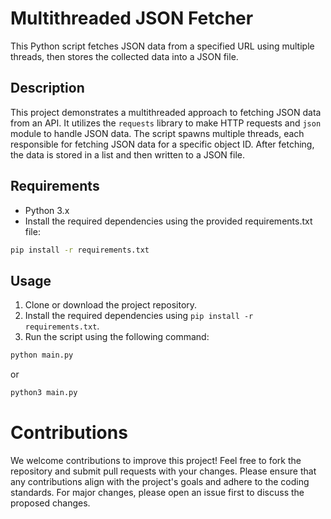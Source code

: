 # Multithreaded JSON Fetcher

This Python script fetches JSON data from a specified URL using multiple threads, then stores the collected data into a JSON file.

## Description

This project demonstrates a multithreaded approach to fetching JSON data from an API. It utilizes the `requests` library to make HTTP requests and `json` module to handle JSON data. The script spawns multiple threads, each responsible for fetching JSON data for a specific object ID. After fetching, the data is stored in a list and then written to a JSON file.

## Requirements

- Python 3.x
- Install the required dependencies using the provided requirements.txt file:

```bash
pip install -r requirements.txt
```

## Usage

1. Clone or download the project repository.
2. Install the required dependencies using `pip install -r requirements.txt`.
3. Run the script using the following command:
```bash
python main.py
```
or
```bash
python3 main.py
```

# Contributions

We welcome contributions to improve this project! Feel free to fork the repository and submit pull requests with your changes. Please ensure that any contributions align with the project's goals and adhere to the coding standards. For major changes, please open an issue first to discuss the proposed changes.
